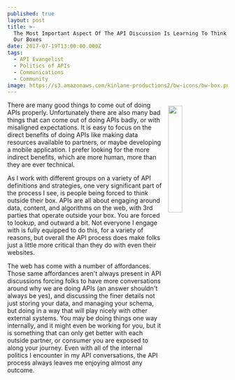 ```yaml
---
published: true
layout: post
title: >-
  The Most Important Aspect Of The API Discussion Is Learning To Think Outside
  Our Boxes
date: 2017-07-19T13:00:00.000Z
tags:
  - API Evangelist
  - Politics of APIs
  - Communications
  - Community
image: https://s3.amazonaws.com/kinlane-productions2/bw-icons/bw-box.png
---
```

<p><img src="https://s3.amazonaws.com/kinlane-productions2/bw-icons/bw-box.png" width="25%" align="right" style="padding: 10px;" /></p>There are many good things to come out of doing APIs properly. Unfortunately there are also many bad things that can come out of doing APIs badly, or with misaligned expectations. It is easy to focus on the direct benefits of doing APIs like making data resources available to partners, or maybe developing a mobile application. I prefer looking for the more indirect benefits, which are more human, more than they are ever technical.

As I work with different groups on a variety of API definitions and strategies, one very significant part of the process I see, is people being forced to think outside their box. APIs are all about engaging around data, content, and algorithms on the web, with 3rd parties that operate outside your box. You are forced to lookup, and outward a bit. Not everyone I engage with is fully equipped to do this, for a variety of reasons, but overall the API process does make folks just a little more critical than they do with even their websites.

The web has come with a number of affordances. Those same affordances aren't always present in API discussions forcing folks to have more conversations around why we are doing APIs (an answer shouldn't always be yes), and discussing the finer details not just storing your data, and managing your schema, but doing in a way that will play nicely with other external systems. You may be doing things one way internally, and it might even be working for you, but it is something that can only get better with each outside partner, or consumer you are exposed to along your journey. Even with all of the internal politics I encounter in my API conversations, the API process always leaves me enjoying almost any outcome.
